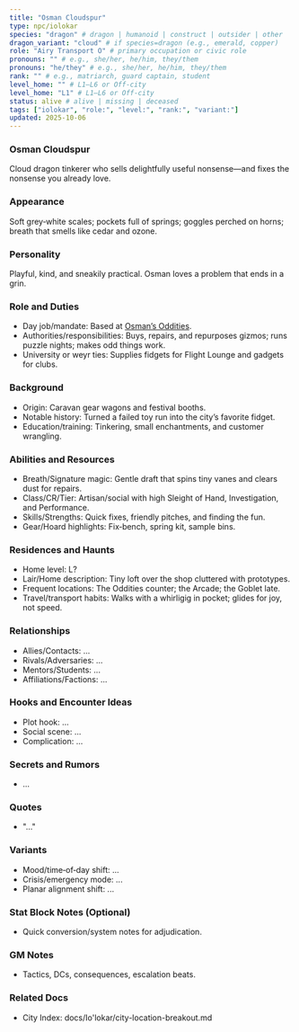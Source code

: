 ```yaml
---
title: "Osman Cloudspur"
type: npc/iolokar
species: "dragon" # dragon | humanoid | construct | outsider | other
dragon_variant: "cloud" # if species=dragon (e.g., emerald, copper)
role: "Airy Transport O" # primary occupation or civic role
pronouns: "" # e.g., she/her, he/him, they/them
pronouns: "he/they" # e.g., she/her, he/him, they/them
rank: "" # e.g., matriarch, guard captain, student
level_home: "" # L1–L6 or Off‑city
level_home: "L1" # L1–L6 or Off‑city
status: alive # alive | missing | deceased
tags: ["iolokar", "role:", "level:", "rank:", "variant:"]
updated: 2025-10-06
---
```

### Osman Cloudspur

Cloud dragon tinkerer who sells delightfully useful nonsense—and fixes the nonsense you already love.

### Appearance

Soft grey‑white scales; pockets full of springs; goggles perched on horns; breath that smells like cedar and ozone.

### Personality

Playful, kind, and sneakily practical. Osman loves a problem that ends in a grin.

### Role and Duties

- Day job/mandate: Based at [Osman’s Oddities](docs/Io'lokar/Locations/osmans-oddities.md).
- Authorities/responsibilities: Buys, repairs, and repurposes gizmos; runs puzzle nights; makes odd things work.
- University or weyr ties: Supplies fidgets for Flight Lounge and gadgets for clubs.

### Background

- Origin: Caravan gear wagons and festival booths.
- Notable history: Turned a failed toy run into the city’s favorite fidget.
- Education/training: Tinkering, small enchantments, and customer wrangling.

### Abilities and Resources

- Breath/Signature magic: Gentle draft that spins tiny vanes and clears dust for repairs.
- Class/CR/Tier: Artisan/social with high Sleight of Hand, Investigation, and Performance.
- Skills/Strengths: Quick fixes, friendly pitches, and finding the fun.
- Gear/Hoard highlights: Fix‑bench, spring kit, sample bins.

### Residences and Haunts

- Home level: L?
- Lair/Home description: Tiny loft over the shop cluttered with prototypes.
- Frequent locations: The Oddities counter; the Arcade; the Goblet late.
- Travel/transport habits: Walks with a whirligig in pocket; glides for joy, not speed.

### Relationships

- Allies/Contacts: ...
- Rivals/Adversaries: ...
- Mentors/Students: ...
- Affiliations/Factions: ...

### Hooks and Encounter Ideas

- Plot hook: ...
- Social scene: ...
- Complication: ...

### Secrets and Rumors

- ...

### Quotes

- "..."

### Variants

- Mood/time‑of‑day shift: ...
- Crisis/emergency mode: ...
- Planar alignment shift: ...

### Stat Block Notes (Optional)

- Quick conversion/system notes for adjudication.

### GM Notes

- Tactics, DCs, consequences, escalation beats.

### Related Docs

- City Index: docs/Io'lokar/city-location-breakout.md
